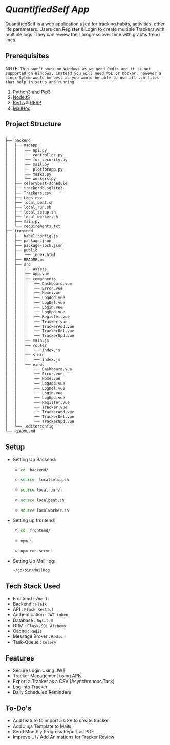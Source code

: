 # _QuantifiedSelf App_

 QuantifiedSelf is a web application used for tracking habits, activities, other life parameters. Users can Register & Login to create multiple Trackers with multiple logs. They can review their progress over time with graphs trend lines.

## Prerequisites

NOTE: ```This won't work on Windows as we need Redis and it is not supported on Windows, instead you will need WSL or Docker, however a Linux Sytem would be best as you would be able to use all .sh files that help in setup and running```

1) [Python3](https://www.python.org/downloads/) and [Pip3](https://pypi.org/project/pip/)
2) [NodeJS](https://nodejs.org/en/)
3) [Redis](https://redis.io/) & [RESP](https://resp.app/)
4) [MailHog](https://github.com/mailhog/MailHog)

## Project Structure

``` bash
.
├── backend
│   ├── madapp
│   │   ├── api.py
│   │   ├── controller.py
│   │   ├── for_security.py
│   │   ├── mail.py
│   │   ├── plotforapp.py
│   │   ├── tasks.py
│   │   └── workers.py
│   ├── celerybeat-schedule
│   ├── trackerdb.sqlite3
│   ├── Trackers.csv
│   ├── Logs.csv
│   ├── local_beat.sh
│   ├── local_run.sh
│   ├── local_setup.sh
│   ├── local_worker.sh
│   ├── main.py
│   └── requirements.txt
├── frontend
│   ├── babel.config.js
│   ├── package.json
│   ├── package-lock.json
│   ├── public
│   │   └── index.html
│   ├── README.md
│   ├── src
│   │   ├── assets
│   │   ├── App.vue
│   │   ├── components
│   │   │   ├── Dashboard.vue
│   │   │   ├── Error.vue
│   │   │   ├── Home.vue
│   │   │   ├── LogAdd.vue
│   │   │   ├── LogDel.vue
│   │   │   ├── Login.vue
│   │   │   ├── LogUpd.vue
│   │   │   ├── Register.vue
│   │   │   ├── Tracker.vue
│   │   │   ├── TrackerAdd.vue
│   │   │   ├── TrackerDel.vue
│   │   │   └── TrackerUpd.vue
│   │   ├── main.js
│   │   ├── router
│   │   │   └── index.js
│   │   ├── store
│   │   │   └── index.js
│   │   └── views
│   │       ├── Dashboard.vue
│   │       ├── Error.vue
│   │       ├── Home.vue
│   │       ├── LogAdd.vue
│   │       ├── LogDel.vue
│   │       ├── Login.vue
│   │       ├── LogUpd.vue
│   │       ├── Register.vue
│   │       ├── Tracker.vue
│   │       ├── TrackerAdd.vue
│   │       ├── TrackerDel.vue
│   │       └── TrackerUpd.vue
│   └── .editorconfig
└── README.md
```

## Setup

* Setting Up Backend:

  * ```bash
    cd  backend/
    ```

  * ```bash
    source  localsetup.sh
    ```

  * ```bash
    source localrun.sh
    ```

  * ```bash
    source localbeat.sh
    ```

  * ```bash
    source localworker.sh
    ```

* Setting up frontend:

  * ```bash
    cd  frontend/
    ```

  * ```javascript
    npm i
    ```

  * ```javascript
    npm run serve
    ```

* Setting Up MailHog:

  ```bash
  ~/go/bin/MailHog
  ```

## Tech Stack Used

* Frontend : ```Vue.Js```
* Backend : ```Flask```
* API : ```Flask Restful```
* Authentication : ```JWT token```
* Database : ```Sqlite3```
* ORM : ```Flask-SQL Alchemy```
* Cache : ```Redis```
* Message Broker : ```Redis```
* Task-Queue : ```Celery```

## Features

* Secure Login Using JWT
* Tracker Management using APIs
* Export a Tracker as a CSV (Asynchronous Task)
* Log into Tracker
* Daily Scheduled Reminders

## To-Do's

* Add feature to import a CSV to create tracker
* Add Jinja Template to Mails
* Send Monthly Progress Report as PDF
* Improve UI / Add Animations for Tracker Review